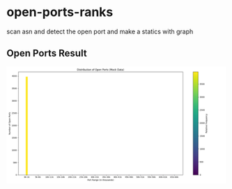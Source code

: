 
# open-ports-ranks
scan asn and detect the open port and make a statics with graph
## Open Ports Result    

![port_distribution_asn906_443.png](ports_results/906/port_distribution_asn906_443.png)
